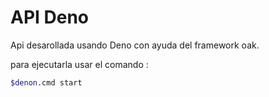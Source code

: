 # API Deno

Api desarollada usando Deno con ayuda del framework oak.

para ejecutarla usar el comando :
```sh
$denon.cmd start
```